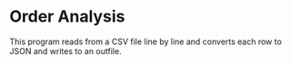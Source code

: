 # Order Analysis

This program reads from a CSV file line by line and converts each row to JSON and writes to an outfile.